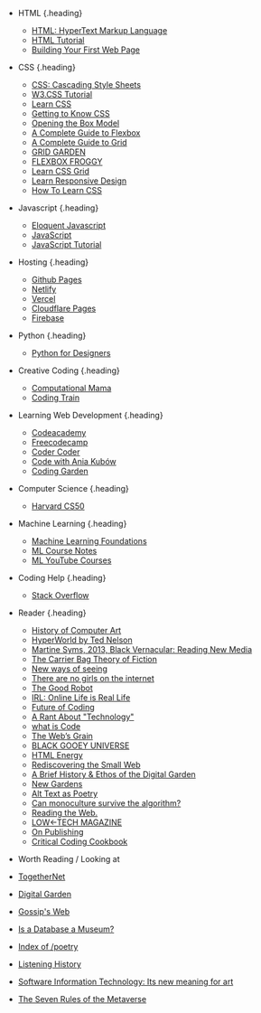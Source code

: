 
- HTML {.heading}
  - [HTML: HyperText Markup Language](https://developer.mozilla.org/en-US/docs/Web/HTML)
  - [HTML Tutorial](https://www.w3schools.com/html/)
  - [Building Your First Web Page](https://learn.shayhowe.com/html-css/building-your-first-web-page/)

- CSS {.heading}
  - [CSS: Cascading Style Sheets](https://developer.mozilla.org/en-US/docs/Web/CSS)
  - [W3.CSS Tutorial](https://www.w3schools.com/w3css/defaulT.asp)
  - [Learn CSS](https://web.dev/learn/css/)
  - [Getting to Know CSS](https://learn.shayhowe.com/html-css/getting-to-know-css/)
  - [Opening the Box Model](https://learn.shayhowe.com/html-css/opening-the-box-model/)
  - [A Complete Guide to Flexbox](https://css-tricks.com/snippets/css/a-guide-to-flexbox/)
  - [A Complete Guide to Grid](https://css-tricks.com/snippets/css/complete-guide-grid/)
  - [GRID GARDEN](https://cssgridgarden.com/)
  - [FLEXBOX FROGGY](https://flexboxfroggy.com/)
  - [Learn CSS Grid](https://learncssgrid.com/)
  - [Learn Responsive Design](https://web.dev/learn/design/)
  - [How To Learn CSS](https://www.smashingmagazine.com/2019/01/how-to-learn-css/)

- Javascript {.heading}
  - [Eloquent Javascript](https://eloquentjavascript.net/)
  - [JavaScript](https://developer.mozilla.org/en-US/docs/Web/JavaScript)
  - [JavaScript Tutorial](https://www.w3schools.com/js/)

- Hosting {.heading}
  - [Github Pages](https://pages.github.com/)
  - [Netlify](https://www.netlify.com/)
  - [Vercel](https://vercel.com/)
  - [Cloudflare Pages](https://pages.cloudflare.com/)
  - [Firebase](https://firebase.google.com/)

- Python {.heading}
  - [Python for Designers](https://pythonfordesigners.com/)

- Creative Coding {.heading}
  - [Computational Mama ](https://www.youtube.com/c/ComputationalMama)
  - [Coding Train](https://www.youtube.com/c/TheCodingTrain)

- Learning Web Development {.heading}
  - [Codeacademy](https://www.codecademy.com/)
  - [Freecodecamp](https://www.youtube.com/c/Freecodecamp)
  - [Coder Coder](https://www.youtube.com/c/TheCoderCoder/videos)
  - [Code with Ania Kubów](https://www.youtube.com/c/AniaKub%C3%B3w/featured)
  - [Coding Garden](https://www.youtube.com/c/CodingGarden)

- Computer Science {.heading}
  - [Harvard CS50](https://www.youtube.com/c/cs50/videos) 

- Machine Learning {.heading}
  - [Machine Learning Foundations](https://github.com/jonkrohn/ML-foundations) 
  - [ML Course Notes](https://github.com/dair-ai/ML-Course-Notes) 
  - [ML YouTube Courses](https://github.com/dair-ai/ML-YouTube-Courses)

- Coding Help {.heading}
  - [Stack Overflow](https://theanarchistlibrary.org/library/ursula-k-le-guin-the-carrier-bag-theory-of-fiction.lt.pdf)

- Reader {.heading}
  - [History of Computer Art](https://iasl.uni-muenchen.de/links/GCA-VI.3e.html#HTML)
  - [HyperWorld by Ted Nelson](https://talking-digital.net/library/ted-nelson-literary-machines.pdf)
  - [Martine Syms, 2013, Black Vernacular: Reading New Media](https://s3.amazonaws.com/arena-attachments/915107/769d86dd016d9fc8bae5227ae944409a.pdf)
  - [The Carrier Bag Theory of Fiction](https://theanarchistlibrary.org/library/ursula-k-le-guin-the-carrier-bag-theory-of-fiction.lt.pdf)
  - [New ways of seeing](https://jamesbridle.com/new-ways-of-seeing)
  - [There are no girls on the internet](https://podcasts.apple.com/us/podcast/there-are-no-girls-on-the-internet/id1520715907)
  - [The Good Robot](https://feeds.buzzsprout.com/1786427.rss)
  - [IRL: Online Life is Real Life](https://irlpodcast.org/)
  - [Future of Coding](https://futureofcoding.org/episodes/)
  - [A Rant About "Technology"](http://ursulakleguinarchive.com/Note-Technology.html)
  - [what is Code](https://www.bloomberg.com/graphics/2015-paul-ford-what-is-code/)
  - [The Web’s Grain](https://frankchimero.com/blog/2015/the-webs-grain/)
  - [BLACK GOOEY UNIVERSE](https://veryinteractive.net/pdfs/american-artist_black-gooey-universe.pdf)
  - [HTML Energy](https://html.energy/)
  - [Rediscovering the Small Web](https://neustadt.fr/essays/the-small-web/)
  - [A Brief History & Ethos of the Digital Garden](https://maggieappleton.com/garden-history)
  - [New Gardens](https://distributedweb.care/posts/callil/)
  - [Alt Text as Poetry](https://alt-text-as-poetry.net/)
  - [Can monoculture survive the algorithm?](https://www.vox.com/the-goods/2019/12/17/21024439/monoculture-algorithm-netflix-spotify)
  - [Reading the Web.](https://reading-the-web.webflow.io/)
  - [LOW←TECH MAGAZINE](https://solar.lowtechmagazine.com/)
  - [On Publishing](https://onpublishing.page/)
  - [Critical Coding Cookbook](https://criticalcode.recipes/)

- Worth Reading / Looking at
- [TogetherNet](https://togethernet.org/)
- [Digital Garden](https://digitalgarden.hypha.coop/field-guide-to-the-digital-real)
- [Gossip's Web](https://gossipsweb.net/)
- [Is a Database a Museum?](https://www.cca.qc.ca/en/articles/69294/is-a-database-a-museum)
- [Index of /poetry](https://wenaus.org/poetry/)
- [Listening History](https://www.trudy.tube/)
- [Software Information Technology: Its new meaning for art](https://monoskop.org/images/3/31/Software_Information_Technology_Its_New_Meaning_for_Art_catalogue.pdf)
- [The Seven Rules of the Metaverse](https://medium.com/meta-verses/the-seven-rules-of-the-metaverse-7d4e06fa864c)